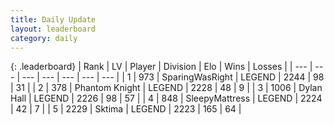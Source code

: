 ```yaml
---
title: Daily Update
layout: leaderboard
category: daily
---
```


{: .leaderboard}
| Rank | LV | Player | Division | Elo | Wins | Losses |
| --- | --- | --- | --- | --- | --- | --- |
| <span data-change="5">1</span> | 973 | <span title="ID: 402846">SparingWasRight</span> | LEGEND | <span data-change="36">2244</span> | <span data-change="16">98</span> | <span data-change="5">31</span> |
| <span data-change="6">2</span> | 378 | <span title="ID: 742939">Phantom Knight</span> | LEGEND | <span data-change="23">2228</span> | <span data-change="5">48</span> | <span data-change="0">9</span> |
| <span data-change="4">3</span> | 1006 | <span title="ID: 174294">Dylan Hall</span> | LEGEND | <span data-change="18">2226</span> | <span data-change="4">98</span> | <span data-change="1">57</span> |
| <span data-change="11">4</span> | 848 | <span title="ID: 153129">SleepyMattress</span> | LEGEND | <span data-change="37">2224</span> | <span data-change="5">42</span> | <span data-change="0">7</span> |
| <span data-change="-4">5</span> | 2229 | <span title="ID: 353063">Sktima</span> | LEGEND | <span data-change="-1">2223</span> | <span data-change="11">165</span> | <span data-change="6">64</span> |
